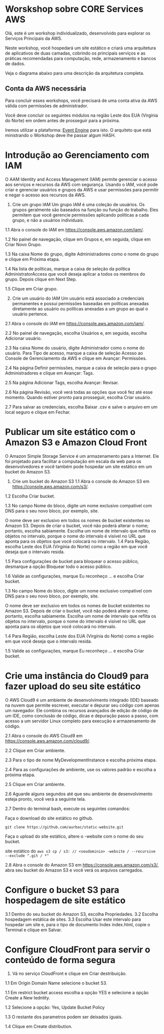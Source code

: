 # Worskshop sobre CORE Services AWS

Olá, este é um workshop individualizado, desenvolvido para explorar os Serviços Principais da AWS.

Neste workshop, você hospedará um site estático e criará uma arquitetura de aplicativos de duas camadas, cobrindo os principais serviços e as práticas recomendadas para computação, rede, armazenamento e bancos de dados.

Veja o diagrama abaixo para uma descrição da arquitetura completa.

## Conta da AWS necessária
Para concluir esses workshops, você precisará de uma conta ativa da AWS válida com permissões de administrador. 

Você deve concluir os seguintes módulos na região Leste dos EUA (Virgínia do Norte) em ordem antes de prosseguir para a próxima.

Iremos utilizar a plataforma: [Event Engine](https://dashboard.eventengine.run/login) para isto. O arquiteto que está ministrando o Workshop deve lhe passar algum HASH.

# Introdução ao Gerenciamento com IAM

O AAM Identity and Access Management (IAM) permite gerenciar o acesso aos serviços e recursos da AWS com segurança. Usando o IAM, você pode criar e gerenciar usuários e grupos da AWS e usar permissões para permitir e negar o acesso aos recursos da AWS.

1. Crie um grupo IAM
Um grupo IAM é uma coleção de usuários. Os grupos geralmente são baseados na função ou função do trabalho. Eles permitem que você gerencie permissões aplicando políticas a cada grupo, e não a usuários individuais.

1.1 Abra o console do IAM em https://console.aws.amazon.com/iam/.

1.2 No painel de navegação, clique em Grupos e, em seguida, clique em Criar Novo Grupo.

1.3 Na caixa Nome do grupo, digite Administradores como o nome do grupo e clique em Próxima etapa.

1.4 Na lista de políticas, marque a caixa de seleção da política AdministratorAccess que você deseja aplicar a todos os membros do grupo. Depois clique em Next Step.

1.5 Clique em Criar grupo.

2. Crie um usuário do IAM
Um usuário está associado a credenciais permanentes e possui permissões baseadas em políticas anexadas diretamente ao usuário ou políticas anexadas a um grupo ao qual o usuário pertence.

2.1 Abra o console do IAM em https://console.aws.amazon.com/iam/.

2.2 No painel de navegação, escolha Usuários e, em seguida, escolha Adicionar usuário.

2.3 Na caixa Nome do usuário, digite Administrador como o nome do usuário. Para Tipo de acesso, marque a caixa de seleção Acesso ao Console de Gerenciamento da AWS e clique em Avançar: Permissões.

2.4 Na página Definir permissões, marque a caixa de seleção para o grupo Administradores e clique em Avançar: Tags.

2.5 Na página Adicionar Tags, escolha Avançar: Revisar.

2.6 Na página Revisão, você verá todas as opções que você fez até esse momento. Quando estiver pronto para prosseguir, escolha Criar usuário.

2.7 Para salvar as credenciais, escolha Baixar .csv e salve o arquivo em um local seguro e clique em Fechar.

# Publicar um site estático com o Amazon S3 e Amazon Cloud Front

O Amazon Simple Storage Service é um armazenamento para a Internet. Ele foi projetado para facilitar a computação em escala da web para os desenvolvedores e você também pode hospedar um site estático em um bucket do Amazon S3.

1. Crie um bucket do Amazon S3
1.1 Abra o console do Amazon S3 em https://console.aws.amazon.com/s3/.

1.2 Escolha Criar bucket.

1.3 No campo Nome do bloco, digite um nome exclusivo compatível com DNS para o seu novo bloco, por exemplo, <seu nome-> site.

O nome deve ser exclusivo em todos os nomes de bucket existentes no Amazon S3.
Depois de criar o bucket, você não poderá alterar o nome; portanto, escolha sabiamente.
Escolha um nome de intervalo que reflita os objetos no intervalo, porque o nome do intervalo é visível no URL que aponta para os objetos que você colocará no intervalo.
1.4 Para Região, escolha Leste dos EUA (Virgínia do Norte) como a região em que você deseja que o intervalo resida.

1.5 Para configurações de bucket para bloquear o acesso público, desmarque a opção Bloquear todo o acesso público.

1.6 Valide as configurações, marque Eu reconheço ... e escolha Criar bucket.

1.3 No campo Nome do bloco, digite um nome exclusivo compatível com DNS para o seu novo bloco, por exemplo, <seu nome-> site.

O nome deve ser exclusivo em todos os nomes de bucket existentes no Amazon S3.
Depois de criar o bucket, você não poderá alterar o nome; portanto, escolha sabiamente.
Escolha um nome de intervalo que reflita os objetos no intervalo, porque o nome do intervalo é visível no URL que aponta para os objetos que você colocará no intervalo.

1.4 Para Região, escolha Leste dos EUA (Virgínia do Norte) como a região em que você deseja que o intervalo resida.

1.5 Valide as configurações, marque Eu reconheço ... e escolha Criar bucket.

# Crie uma instância do Cloud9 para fazer upload do seu site estático

O AWS Cloud9 é um ambiente de desenvolvimento integrado (IDE) baseado na nuvem que permite escrever, executar e depurar seu código com apenas um navegador. 
Ele combina os recursos avançados de edição de código de um IDE, como conclusão de código, dicas e depuração passo a passo, com acesso a um servidor Linux completo para execução e armazenamento de código.

2.1 Abra o console do AWS Cloud9 em https://console.aws.amazon.com/cloud9/.

2.2 Clique em Criar ambiente.

2.3 Para o tipo de nome MyDevelopmentInstance e escolha próxima etapa.

2.4 Para as configurações de ambiente, use os valores padrão e escolha a próxima etapa.

2.5 Clique em Criar ambiente.

2.6 Aguarde alguns segundos até que seu ambiente de desenvolvimento esteja pronto, você verá a seguinte tela.

2.7 Dentro do terminal bash, execute os seguintes comandos:

Faça o download do site estático no github.

`git clone https://github.com/aurbac/static-website.git`

Faça o upload do site estático, altere o <seudominio> -website com o nome do seu bucket.

site estático do `aws s3 cp / s3: // <seudominio> -website / --recursive --exclude ".git / *"`

2.8 Abra o console do Amazon S3 em https://console.aws.amazon.com/s3/, abra seu bucket do Amazon S3 e você verá os arquivos carregados.

# Configure o bucket S3 para hospedagem de site estático

3.1 Dentro do seu bucket do Amazon S3, escolha Propriedades.
3.2 Escolha hospedagem estática de sites.
3.3 Escolha Usar este intervalo para hospedar um site e, para o tipo de documento Index index.html, copie o Terminal e clique em Salvar.

# Configure CloudFront para servir o conteúdo de forma segura

1. Vá no serviço CloudFront e clique em Criar destribuição.

1.1 Em Origin Domain Name selecione o bucket S3.

1.1 Em restrict bucket access escolha a opção YES e selecione a opção Create a New Iedntity.

1.2 Selecione a opção: Yes, Update Bucket Policy

1.3 O restante dos parametros podem ser deixados iguais.

1.4 Clique em Create distribution.


















